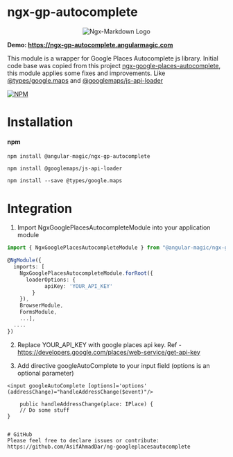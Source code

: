 # ngx-gp-autocomplete
<p align="center">
  <img alt="Ngx-Markdown Logo" src="https://ngx-validator.angularmagic.com/assets/cover.png">
</p>

**Demo: https://ngx-gp-autocomplete.angularmagic.com**

This module is a wrapper for Google Places Autocomplete js library. Initial code base was copied from this project
[ngx-google-places-autocomplete](https://www.npmjs.com/package/ngx-google-places-autocomplete), this module applies some fixes and improvements.
Like [@types/google.maps](https://www.npmjs.com/package/@types/google.maps) and [@googlemaps/js-api-loader](https://www.npmjs.com/package/@googlemaps/js-api-loader)

[![NPM](https://nodei.co/npm/@angular-magic/ngx-gp-autocomplete.png)](https://nodei.co/npm/@angular-magic/ngx-gp-autocomplete/)

# Installation
#### npm
```
npm install @angular-magic/ngx-gp-autocomplete
```

```
npm install @googlemaps/js-api-loader
```

```
npm install --save @types/google.maps
```


# Integration
1. Import NgxGooglePlacesAutocompleteModule into your application module

```ts
import { NgxGooglePlacesAutocompleteModule } from "@angular-magic/ngx-gp-autocomplete";

@NgModule({
  imports: [
    NgxGooglePlacesAutocompleteModule.forRoot({ 
      loaderOptions: { 
            apiKey: 'YOUR_API_KEY'
        } 
    }),
    BrowserModule,
    FormsModule,
    ...],
  ....
})
```
2. Replace YOUR_API_KEY with google places api key. Ref - https://developers.google.com/places/web-service/get-api-key

2. Add directive googleAutoComplete to your input field (options is an optional parameter)
```
<input googleAutoComplete [options]='options' (addressChange)="handleAddressChange($event)"/>
```
        public handleAddressChange(place: IPlace) {
        // Do some stuff
    }
```

# GitHub
Please feel free to declare issues or contribute: https://github.com/AsifAhmadDar/ng-googleplacesautocomplete
